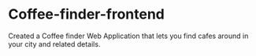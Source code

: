 # Coffee-finder-frontend
Created a Coffee finder Web Application that lets you find cafes around in your city and related details.
